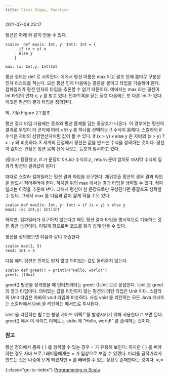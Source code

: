 ```yaml
---
title: First Steps, Function
---
```


2011-07-08 23:17

펑션은 아래 와 같이 만들 수 있다.

    scala>  def max(x: Int, y: Int): Int = {
          if (x > y) x
          else y
        }

    max: (x: Int,y: Int)Int

펑션 정의는 def 로 시작한다.
예에서 펑션 이름은 max 이고 괄호 안에 콤마로 구분된 인자 리스트를 적는다.
모든 펑션 인자 다음에는 콜론을 붙이고 타입을 기술해야 한다.
컴파일러가 펑션 인자의 타입을 추론할 수 없기 때문이다.
예에서는 max 라는 펑션이 Int 타입의 인자 x, y 를 받고 있다.
인자목록을 닫는 괄호 다음에는 또 다른 Int 가 있다.
이것은 펑션의 결과 타입을 정의한다.

책, 73p Figure 2.1 참조

펑션 결과 타입 다음에는 등호와 펑션 몸체를 담는 중괄호가 나온다.
이 경우에는 펑션의 결과로 무엇이 더 큰지에 따라 x 와 y 중 하나를 선택하는 if 수식이 몸체다.
스칼라의 if 수식은 자바의 삼항연산자처럼 값이 될 수 있다.
if (x > y) x else y 은 자바의 (x > y) ? x : y 와 비슷하다.
F 세계의 관점에서 펑션은 값을 만드는 수식을 정의하는 것이다.
펑션이 값이란 관점은 펑션 몸체 전에 나오는 등호가 암시하고 있다.

(등호가 등장했고, if 가 문장이 아니라 수식이고, return 문이 없어도 마지막 수식의 결과가 펑션의 결과값이 된다)

때때로 스칼라 컴파일러는 펑션 결과 타입을 요구한다.
재귀호출 펑션의 경우 결과 타입을 반드시 적어주어야 한다.
하지만 위의 max 에서는 결과 타입을 생략할 수 있다. 컴파일러는 이것을 추론해 낸다.
더해서 펑션이 한 문장으로만 구성된다면 중괄호도 생략할 수 있다.
그래서 max 를 다음과 같이 짧게 적을 수도 있다.

    scala> def max2(x: Int, y: Int) = if (x > y) x else y
    max2: (x: Int,y: Int)Int

하지만, 컴파일러가 요구하지 않는다고 해도 펑션 결과 타입을 명시적으로 기술하는 것은 좋은 습관이다.
이렇게 함으로써 코드를 읽기 쉽게 만들 수 있다.

펑션을 정의했으면 다음과 같이 호출한다.

    scala> max(3, 5)
    res4: Int = 5

다음 예의 펑션은 인자도 받지 않고 의미있는 값도 돌려주지 않는다.

    scala> def greet() = println("Hello, world!")
    greet: ()Unit

greet() 펑션을 정의했을 때 인터프리터는 greet: ()Unit 으로 응답한다.
Unit 은 greet 의 결과 타입이다.
의미있는 값을 리턴하지 않는 펑션의 리턴 타입은 Unit 이다.
스칼라의 Unit 타입은 자바의 void 타입과 비슷하다.
사실 void 를 리턴하는 모든 Java 메서드는 스칼라에서 Unit 을 리턴하는 메서드로 투사된다.

Unit 을 리턴하는 함수는 항상 사이드 이펙트를 발생시키기 위해 사용한다고 보면 된다.
greet() 에서 이 사이드 이펙트는 stdio 에  "Hello, world!" 를 출력하는 것이다.


### 참고

펑션 정의에서 몸체 { } 를 생략할 수 있는 경우 = 가 유용해 보인다.
하지만 { } 를 써야하는 경우 자바 프로그래머들에게는 = 가 밉상으로 보일 수 있겠다.
머리를 긁적거리게 만드는 것은 나중에 보게 되겠지만 = 를 빼버릴 수 있는 상황도 존재한다는 것이다. =,=


{:class="go-to-index"}
[Programming in Scala](index)
